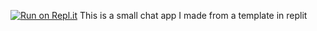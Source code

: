 

[![Run on Repl.it](https://replit.com/badge/github/avycado13/chatreplit)](https://replit.com/new/github/avycado13/chatreplit)
This is a small chat app I made from a template in replit
